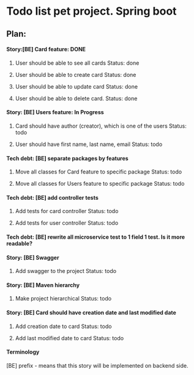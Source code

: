 # Todo list pet project. Spring boot

## Plan:

#### Story:[BE] Card feature: DONE

1. User should be able to see all cards
Status: done

2. User should be able to create card
Status: done

3. User should be able to update card 
Status: done

4. User should be able to delete card.
Status: done


#### Story: [BE] Users feature: In Progress

1. Card should have author (creator), which is one of the users
Status: todo

2. User should have first name, last name, email
Status: todo

#### Tech debt: [BE] separate packages by features

1. Move all classes for Card feature to specific package
Status: todo

2. Move all classes for Users feature to specific package
Status: todo

#### Tech debt: [BE] add controller tests

1. Add tests for card controller
Status: todo

2. Add tests for user controller
Status: todo

#### Tech debt: [BE] rewrite all microservice test to 1 field 1 test. Is it more readable?

#### Story: [BE] Swagger 

1. Add swagger to the project
Status: todo


#### Story: [BE] Maven hierarchy

1. Make project hierarchical
Status: todo


#### Story: [BE] Card should have creation date and last modified date
1. Add creation date to card
Status: todo

2. Add last modified date to card
Status: todo


#### Terminology

[BE] prefix - means that this story will be implemented on backend side.


